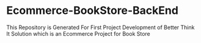 # Ecommerce-BookStore-BackEnd
This Repository is Generated For First Project Development of Better Think It Solution which is an Ecommerce Project for Book Store
